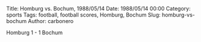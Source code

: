 Title: Homburg vs. Bochum, 1988/05/14
Date: 1988/05/14 00:00
Category: sports
Tags: football, football scores, Homburg, Bochum
Slug: homburg-vs-bochum
Author: carbonero


Homburg 1 - 1 Bochum
